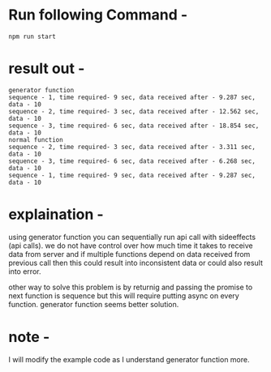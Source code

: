 # Run following Command -

```
npm run start
```

# result out -

```
generator function
sequence - 1, time required- 9 sec, data received after - 9.287 sec, data - 10
sequence - 2, time required- 3 sec, data received after - 12.562 sec, data - 10
sequence - 3, time required- 6 sec, data received after - 18.854 sec, data - 10
normal function
sequence - 2, time required- 3 sec, data received after - 3.311 sec, data - 10
sequence - 3, time required- 6 sec, data received after - 6.268 sec, data - 10
sequence - 1, time required- 9 sec, data received after - 9.287 sec, data - 10
```

# explaination -

using generator function you can sequentially run api call with sideeffects (api calls). we do not have control over how much time it takes to receive data from server and if multiple functions depend on data received from previous call then this could result into inconsistent data or could also result into error.

other way to solve this problem is by returnig and passing the promise to next function is sequence but this will require putting async on every function. generator function seems better solution.

# note -

I will modify the example code as I understand generator function more.
